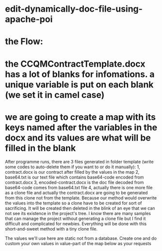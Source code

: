 # edit-dynamically-doc-file-using-apache-poi

# the Flow:
#  the CCQMContractTemplate.docx has a lot of blanks for infomations. a unique variable is put on each blank (we set it in camel case)
#  we are going to create a map with its keys named after the variables in the docx and its values are what will be filled in the blank
  After programme runs, there are 3 files generated in folder template (write some codes to auto-delete them if you want to or do it manually):
          1, contract.docx is our contract after filled by the values in the map
          2, base64.txt is our text file which contains base64-code encoded from contract.docx
          3, encoded-contract.docx is the doc file decoded from base64-code comes from base64.txt file
          4, actually there is one more file as a clone file and actually the contract.docx are going to be generated from this clone
             not from the template. Because our method would overwrite the values into the template so a clone have to be created for
             sort of sacrificing. It will be created then deleted in the blink of an eye that we can not see its existence in the project's tree.
             I know there are many samples that can manage the project without generating a clone file but I find it difficult
             and complicated for newbies. Everything will be done with this short-and-sweet method with a tiny clone file.

  The values we'll use here are static not from a database. Create one and do custom your own values in value-part of the map below as your requests
 
